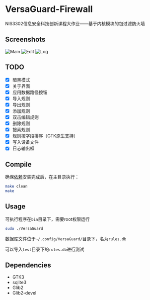# VersaGuard-Firewall
NIS3302信息安全科技创新课程大作业——基于内核模块的包过滤防火墙

## Screenshots
![Main](https://s2.loli.net/2023/07/12/UmLSk7xaMVrP4HG.png)
![Edit](https://s2.loli.net/2023/07/12/6jiEaI4etYsxFWS.png)
![Log](https://s2.loli.net/2023/07/12/3b7QSZ1O5ET8Vdt.png)

## TODO

- [x] 暗黑模式
- [x] 关于界面 
- [x] 应用数据路径按钮
- [x] 导入规则
- [x] 导出规则
- [x] 添加规则
- [x] 双击编辑规则
- [x] 删除规则
- [x] 搜索规则
- [x] 规则按字段排序（GTK原生支持）
- [x] 写入设备文件
- [x] 日志输出框

## Compile

确保[依赖](#Dependencies)安装完成后，在主目录执行：

```bash
make clean
make
```

## Usage

可执行程序在`bin`目录下，需要root权限运行

```bash
sudo ./VersaGuard
```

数据库文件位于`~/.config/VersaGuard/`目录下，名为`rules.db`

可以导入`test`目录下的`rules.db`进行测试

## Dependencies

+ GTK3
+ sqlite3
+ Glib2
+ Glib2-devel
